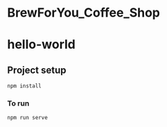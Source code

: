 # BrewForYou_Coffee_Shop
	
# hello-world

## Project setup
```
npm install
```

### To run
```
npm run serve
```
